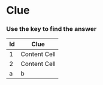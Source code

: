 # Clue

### Use the key to find the answer

| Id  | Clue |
| ------------- | ------------- |
| 1  | Content Cell  |
| 2  | Content Cell  |
| a | b |
